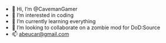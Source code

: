 - 👋 Hi, I’m @CavemanGamer
- 👀 I’m interested in coding
- 🌱 I’m currently learning everything
- 💞️ I’m looking to collaborate on a zombie mod for DoD:Source
- 📫 abeucar@gmail.com

<!---
CavemanGamer/CavemanGamer is a ✨ special ✨ repository because its `README.md` (this file) appears on your GitHub profile.
You can click the Preview link to take a look at your changes.
--->
